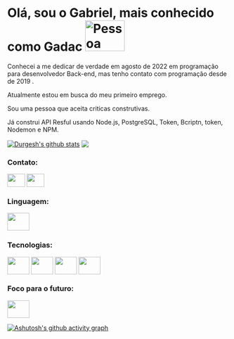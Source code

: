 <div>
  <h1>
   Olá, sou o Gabriel, mais conhecido como Gadac
   <img src="https://media.giphy.com/media/2IudUHdI075HL02Pkk/giphy.gif" alt="Pessoa codando" height="70" width="90">
 </h1>
  
</div>
<p> 
Conhecei a me dedicar de verdade em agosto de 2022 em programação para desenvolvedor Back-end, mas tenho contato com programação desde de 2019 .
<p></p>
Atualmente estou em busca do meu primeiro emprego.
<p></p>
Sou uma pessoa que aceita criticas construtivas.
</p>
<p></p>
Já construi API Resful usando Node.js, PostgreSQL, Token, Bcriptn, token, Nodemon e NPM.
</p>


 <a href="https://github.com/anuraghazra/github-readme-stats"><img align="center" src="https://github-readme-stats.vercel.app/api?username=gadac&theme=radical" alt="Durgesh's github stats" /></a>  <a href="https://github.com/anuraghazra/github-readme-stats"><img align="center" src="https://github-readme-stats.vercel.app/api/top-langs/?username=gadac&layout=compact&theme=radical&hide_border=true" /></a> 

<h3 align="left">Contato:</h3>
<p align="left">
<a href="https://www.linkedin.com/in/gadac21/" target="blank"><img align="center" src="https://upload.wikimedia.org/wikipedia/commons/8/81/LinkedIn_icon.svg" alt="" height="30" width="40"/></a>
<a href="mailto:gadac96@gmail.com" target="_blank"><img align="center" src="https://upload.wikimedia.org/wikipedia/commons/7/7e/Gmail_icon_%282020%29.svg" alt="" height="30" width="40"/></a>
</p>

<h3 align="left">Linguagem:</h3>
<a> <img align="center" src="https://upload.wikimedia.org/wikipedia/commons/9/99/Unofficial_JavaScript_logo_2.svg" alt="" height="40" width="50"/></a>

<h3 align="left">Tecnologias:</h3>
<div>
<a> <img align="center" src="https://git-scm.com/images/logos/downloads/Git-Logo-1788C.svg" alt="" height="40" width="50"/></a>
<a> <img align="center" src="https://upload.wikimedia.org/wikipedia/commons/d/d9/Node.js_logo.svg" alt="" height="40" width="50"/></a>
<a> <img align="center" src="https://upload.wikimedia.org/wikipedia/commons/d/db/Npm-logo.svg" alt="" height="40" width="50"/></a>
<a> <img align="center" src="https://upload.wikimedia.org/wikipedia/commons/2/29/Postgresql_elephant.svg" alt="" height="40" width="50"/></a>
</div>

<h3 align="left">Foco para o futuro:</h3>
<div>
<a> <img align="center" src="https://upload.wikimedia.org/wikipedia/commons/b/b2/Bootstrap_logo.svg" alt="" height="40" width="50"/></a>
</div>

<p>
 
</p>

[![Ashutosh's github activity graph](https://github-readme-activity-graph.cyclic.app/graph?username=gadac&theme=rogue)](https://github.com/ashutosh00710/github-readme-activity-graph)
